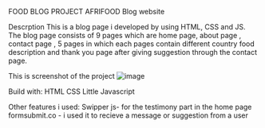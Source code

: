 
FOOD BLOG PROJECT
AFRIFOOD Blog website

Descrption
This is a blog page i developed by using HTML, CSS and JS. The blog page consists of 9 pages which are home page, about page , contact page , 5 pages in which each 
pages contain different country food description and thank you page after giving suggestion through the contact page.

This is screenshot of the project
![image](https://user-images.githubusercontent.com/88828065/228048246-a082b363-66eb-46dc-877a-d9c4a509b851.png)


Build with:
HTML
CSS
Little Javascript

Other features i used:
Swipper js- for the testimony part in the home page
formsubmit.co - i used it to recieve a message or suggestion from a user

